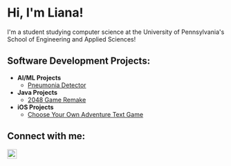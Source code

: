 <h1>Hi, I'm Liana!</h1>
I'm a student studying computer science at the University of Pennsylvania's School of Engineering and Applied Sciences!

<h2> Software Development Projects:</h2>

- <b>AI/ML Projects</b>
  - [Pneumonia Detector](https://github.com/lianaxsv/lung-xray)
- <b>Java Projects</b>
  - [2048 Game Remake](https://github.com/lianaxsv/2048game)
- <b>iOS Projects</b>
  - [Choose Your Own Adventure Text Game](https://github.com/lianaxsv/Choose-Your-Own-Adventure-Game)

<h2> Connect with me:</h2>

[<img align="left" alt="Liana Veerasamy | LinkedIn" width="22px" src="https://cdn.jsdelivr.net/npm/simple-icons@v3/icons/linkedin.svg" />][linkedin]

[linkedin]: https://linkedin.com/in/liana-veerasamy
